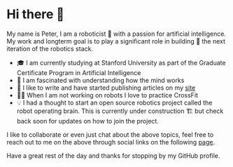 # Hi there 👋
My name is Peter, I am a roboticist 🤖 with a passion for artificial intelligence. My work and longterm goal is to play a significant role in building 🔧 the next iteration of the robotics stack.

* 🎓 I am currently studying at Stanford University as part of the Graduate Certificate Program in Artificial Intelligence
* 🧠 I am fascinated with understanding how the mind works
* 📖 I like to write and have started publishing articles on my [site](https://peterdavidfagan.github.io/)
* 🏋️‍♂️ When I am not working on robots I love to practice CrossFit
* 💡 I had a thought to start an open source robotics project called the robot operating brain. This is currently under construction 🏗️ but check back soon for updates on how to join the project.

I like to collaborate or even just chat about the above topics, feel free to reach out to me on the above through social links on the following [page](https://peterdavidfagan.github.io/). 

Have a great rest of the day and thanks for stopping by my GitHub profile.
